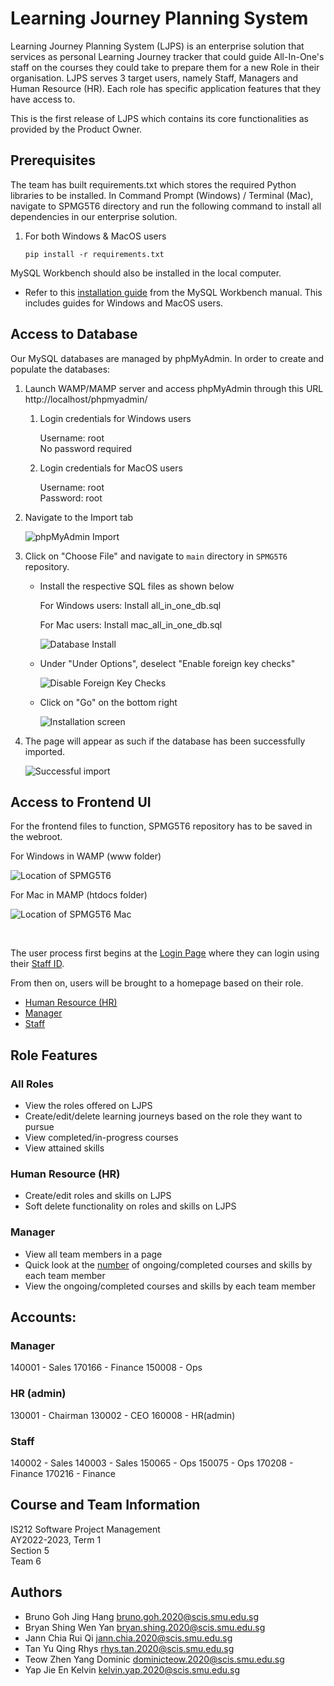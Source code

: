 # Learning Journey Planning System #

Learning Journey Planning System (LJPS) is an enterprise solution that services as personal Learning Journey tracker that could guide All-In-One's staff on the courses they could take to prepare them for a new Role in their organisation. LJPS serves 3 target users, namely Staff, Managers and Human Resource (HR). Each role has specific application features that they have access to. 

This is the first release of LJPS which contains its core functionalities as provided by the Product Owner. 

## Prerequisites ##
The team has built requirements.txt which stores the required Python libraries to be installed. In Command Prompt (Windows) / Terminal (Mac), navigate to SPMG5T6 directory and run the following command to install all dependencies in our enterprise solution.

   1. For both Windows & MacOS users

       ```
       pip install -r requirements.txt
       ```

MySQL Workbench should also be installed in the local computer.
* Refer to this [installation guide](https://dev.mysql.com/doc/workbench/en/wb-installing.html) from the MySQL Workbench manual. This includes guides for Windows and MacOS users.

## Access to Database ## 
Our MySQL databases are managed by phpMyAdmin. In order to create and populate the databases:

 1. Launch WAMP/MAMP server and access phpMyAdmin through this URL http://localhost/phpmyadmin/

      1. Login credentials for Windows users

         Username: root<br>
         No password required<br>

      2. Login credentials for MacOS users

         Username: root<br>
         Password: root<br>

   2. Navigate to the Import tab

      ![phpMyAdmin Import](images/phpmyadminimport.jpg)

   3. Click on "Choose File" and navigate to ```main``` directory in ```SPMG5T6``` repository.

      * Install the respective SQL files as shown below
  
        For Windows users: Install all_in_one_db.sql 
        
        For Mac users: Install mac_all_in_one_db.sql
  
        ![Database Install](images/databaseinstall.jpg)

      * Under "Under Options", deselect "Enable foreign key checks" 

        ![Disable Foreign Key Checks](images/disableFK.jpg) 

      * Click on "Go" on the bottom right

        ![Installation screen](images/installscreen.jpg)

   4. The page will appear as such if the database has been successfully imported.

      ![Successful import](images/successimport.jpg)

## Access to Frontend UI ##

For the frontend files to function, SPMG5T6 repository has to be saved in the webroot.

For Windows in WAMP (www folder)

![Location of SPMG5T6](images/g5t6loc.jpg)

For Mac in MAMP (htdocs folder)

![Location of SPMG5T6 Mac](images/g5t6loc(mac).png)

<br>

The user process first begins at the [Login Page](http://localhost/SPMG5T6/ui/login.html) where they can login using their <ins>Staff ID</ins>. 

From then on, users will be brought to a homepage based on their role. 

* [Human Resource (HR)](http://localhost/SPMG5T6/ui/hr/homepage_hr.html) 
* [Manager](http://localhost/SPMG5T6/ui/manager/homepage_manager.html) 
* [Staff](http://localhost/SPMG5T6/ui/staff/homepage_standard.html)

## Role Features ##

### All Roles ###
* View the roles offered on LJPS
* Create/edit/delete learning journeys based on the role they want to pursue
* View completed/in-progress courses
* View attained skills

### Human Resource (HR) ###
* Create/edit roles and skills on LJPS
* Soft delete functionality on roles and skills on LJPS

### Manager ###
* View all team members in a page
* Quick look at the <ins>number</ins> of ongoing/completed courses and skills by each team member
* View the ongoing/completed courses and skills by each team member

## Accounts: ##

### Manager ###
140001 - Sales
170166 - Finance
150008 - Ops

### HR (admin) ###
130001 - Chairman
130002 - CEO
160008 - HR(admin)

### Staff ###
140002 - Sales
140003 - Sales
150065 - Ops
150075 - Ops
170208 - Finance
170216 - Finance


## Course and Team Information ##

IS212 Software Project Management<br>
AY2022-2023, Term 1<br>
Section 5<br>
Team 6

## Authors ##

* Bruno Goh Jing Hang bruno.goh.2020@scis.smu.edu.sg <br>
* Bryan Shing Wen Yan bryan.shing.2020@scis.smu.edu.sg<br>
* Jann Chia Rui Qi jann.chia.2020@scis.smu.edu.sg<br>
* Tan Yu Qing Rhys rhys.tan.2020@scis.smu.edu.sg<br>
* Teow Zhen Yang Dominic dominicteow.2020@scis.smu.edu.sg <br>
* Yap Jie En Kelvin kelvin.yap.2020@scis.smu.edu.sg <br>

